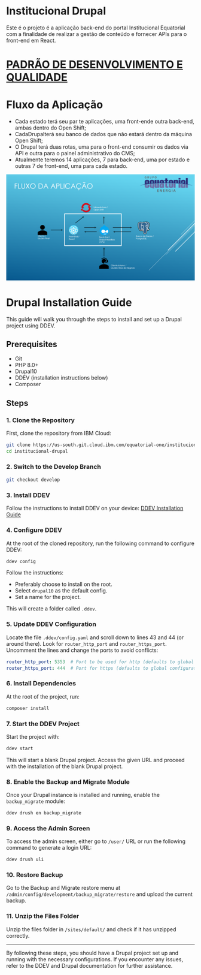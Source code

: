 # Institucional Drupal
Este é o projeto é a aplicação back-end do portal Institucional Equatorial com a finalidade de realizar a gestão de conteúdo e fornecer APIs para o front-end em React. 


# [PADRÃO DE DESENVOLVIMENTO E QUALIDADE](/readme/Definitions.md)


# Fluxo da Aplicação
- Cada estado terá seu par te aplicações, uma front-ende outra back-end, ambas dentro do Open Shift;
- CadaDrupalterá seu banco de dados que não estará dentro da máquina Open Shift;
- O Drupal terá duas rotas, uma para o front-end consumir os dados via API e outra para o painel administrativo do CMS;
- Atualmente teremos 14 aplicações, 7 para back-end, uma por estado e outras 7 de front-end, uma para cada estado.

![Fluxo da aplicação](/readme/app_flow.png)

# Drupal Installation Guide

This guide will walk you through the steps to install and set up a Drupal project using DDEV.

## Prerequisites

- Git
- PHP 8.0+
- Drupal10
- DDEV (installation instructions below)
- Composer

## Steps

### 1. Clone the Repository

First, clone the repository from IBM Cloud:

```sh
git clone https://us-south.git.cloud.ibm.com/equatorial-one/institucional-drupal
cd institucional-drupal
```

### 2. Switch to the Develop Branch

```sh
git checkout develop
```

### 3. Install DDEV

Follow the instructions to install DDEV on your device: [DDEV Installation Guide](https://ddev.readthedocs.io/en/stable/users/install/ddev-installation/#__tabbed_1_2)

### 4. Configure DDEV

At the root of the cloned repository, run the following command to configure DDEV:

```sh
ddev config
```

Follow the instructions:

- Preferably choose to install on the root.
- Select `drupal10` as the default config.
- Set a name for the project.

This will create a folder called `.ddev`.

### 5. Update DDEV Configuration

Locate the file `.ddev/config.yaml` and scroll down to lines 43 and 44 (or around there). Look for `router_http_port` and `router_https_port`. Uncomment the lines and change the ports to avoid conflicts:

```yaml
router_http_port: 5353  # Port to be used for http (defaults to global configuration, usually 80)
router_https_port: 444  # Port for https (defaults to global configuration, usually 443)
```

### 6. Install Dependencies

At the root of the project, run:

```sh
composer install
```

### 7. Start the DDEV Project

Start the project with:

```sh
ddev start
```

This will start a blank Drupal project. Access the given URL and proceed with the installation of the blank Drupal project.

### 8. Enable the Backup and Migrate Module

Once your Drupal instance is installed and running, enable the `backup_migrate` module:

```sh
ddev drush en backup_migrate
```

### 9. Access the Admin Screen

To access the admin screen, either go to `/user/` URL or run the following command to generate a login URL:

```sh
ddev drush uli
```

### 10. Restore Backup

Go to the Backup and Migrate restore menu at `/admin/config/development/backup_migrate/restore` and upload the current backup.

### 11. Unzip the Files Folder

Unzip the files folder in `/sites/default/` and check if it has unzipped correctly.

---

By following these steps, you should have a Drupal project set up and running with the necessary configurations. If you encounter any issues, refer to the DDEV and Drupal documentation for further assistance.
